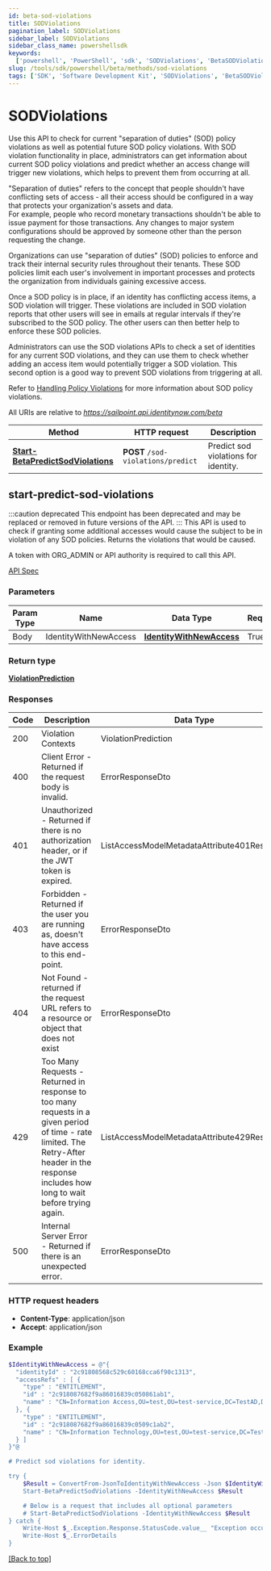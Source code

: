 ```yaml
---
id: beta-sod-violations
title: SODViolations
pagination_label: SODViolations
sidebar_label: SODViolations
sidebar_class_name: powershellsdk
keywords:
  ['powershell', 'PowerShell', 'sdk', 'SODViolations', 'BetaSODViolations']
slug: /tools/sdk/powershell/beta/methods/sod-violations
tags: ['SDK', 'Software Development Kit', 'SODViolations', 'BetaSODViolations']
---
```


# SODViolations

Use this API to check for current &quot;separation of duties&quot; (SOD) policy violations as well as potential future SOD policy violations. With SOD violation functionality in place, administrators can get information about current SOD policy violations and predict whether an access change will trigger new violations, which helps to prevent them from occurring at all.

&quot;Separation of duties&quot; refers to the concept that people shouldn&#39;t have conflicting sets of access - all their access should be configured in a way that protects your organization&#39;s assets and data.  
For example, people who record monetary transactions shouldn&#39;t be able to issue payment for those transactions. Any changes to major system configurations should be approved by someone other than the person requesting the change.

Organizations can use &quot;separation of duties&quot; (SOD) policies to enforce and track their internal security rules throughout their tenants. These SOD policies limit each user&#39;s involvement in important processes and protects the organization from individuals gaining excessive access.

Once a SOD policy is in place, if an identity has conflicting access items, a SOD violation will trigger. These violations are included in SOD violation reports that other users will see in emails at regular intervals if they&#39;re subscribed to the SOD policy. The other users can then better help to enforce these SOD policies.

Administrators can use the SOD violations APIs to check a set of identities for any current SOD violations, and they can use them to check whether adding an access item would potentially trigger a SOD violation. This second option is a good way to prevent SOD violations from triggering at all.

Refer to [Handling Policy Violations](https://documentation.sailpoint.com/saas/help/sod/policy-violations.html) for more information about SOD policy violations.

All URIs are relative to *https://sailpoint.api.identitynow.com/beta*

| Method | HTTP request | Description |
| --- | --- | --- |
| [**Start-BetaPredictSodViolations**](#start-predict-sod-violations) | **POST** `/sod-violations/predict` | Predict sod violations for identity. |

## start-predict-sod-violations

:::caution deprecated This endpoint has been deprecated and may be replaced or removed in future versions of the API. ::: This API is used to check if granting some additional accesses would cause the subject to be in violation of any SOD policies. Returns the violations that would be caused.

A token with ORG_ADMIN or API authority is required to call this API.

[API Spec](https://developer.sailpoint.com/docs/api/beta/start-predict-sod-violations)

### Parameters

| Param Type | Name | Data Type | Required | Description |
| --- | --- | --- | --- | --- |
| Body | IdentityWithNewAccess | [**IdentityWithNewAccess**](../models/identity-with-new-access) | True |

### Return type

[**ViolationPrediction**](../models/violation-prediction)

### Responses

| Code | Description | Data Type |
| --- | --- | --- |
| 200 | Violation Contexts | ViolationPrediction |
| 400 | Client Error - Returned if the request body is invalid. | ErrorResponseDto |
| 401 | Unauthorized - Returned if there is no authorization header, or if the JWT token is expired. | ListAccessModelMetadataAttribute401Response |
| 403 | Forbidden - Returned if the user you are running as, doesn&#39;t have access to this end-point. | ErrorResponseDto |
| 404 | Not Found - returned if the request URL refers to a resource or object that does not exist | ErrorResponseDto |
| 429 | Too Many Requests - Returned in response to too many requests in a given period of time - rate limited. The Retry-After header in the response includes how long to wait before trying again. | ListAccessModelMetadataAttribute429Response |
| 500 | Internal Server Error - Returned if there is an unexpected error. | ErrorResponseDto |

### HTTP request headers

- **Content-Type**: application/json
- **Accept**: application/json

### Example

```powershell
$IdentityWithNewAccess = @"{
  "identityId" : "2c91808568c529c60168cca6f90c1313",
  "accessRefs" : [ {
    "type" : "ENTITLEMENT",
    "id" : "2c918087682f9a86016839c050861ab1",
    "name" : "CN=Information Access,OU=test,OU=test-service,DC=TestAD,DC=local"
  }, {
    "type" : "ENTITLEMENT",
    "id" : "2c918087682f9a86016839c0509c1ab2",
    "name" : "CN=Information Technology,OU=test,OU=test-service,DC=TestAD,DC=local"
  } ]
}"@

# Predict sod violations for identity.

try {
    $Result = ConvertFrom-JsonToIdentityWithNewAccess -Json $IdentityWithNewAccess
    Start-BetaPredictSodViolations -IdentityWithNewAccess $Result

    # Below is a request that includes all optional parameters
    # Start-BetaPredictSodViolations -IdentityWithNewAccess $Result
} catch {
    Write-Host $_.Exception.Response.StatusCode.value__ "Exception occurred when calling Start-BetaPredictSodViolations"
    Write-Host $_.ErrorDetails
}
```

[[Back to top]](#)
